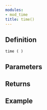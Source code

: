 ```yaml
---
modules:
- mod_time
title: time()
---
```


## Definition

    time ( )

## Parameters

## Returns

## Example

```
```
